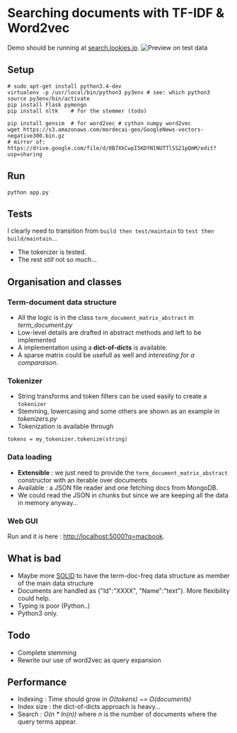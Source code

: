 # Searching documents with TF-IDF & Word2vec

Demo should be running at [search.lookies.io](http://search.lookies.io?purple+chair).
![Preview on test data](https://raw.github.com/arthur-flam/tf-idf-poc/master/screenshot.png)

## Setup
```
# sudo apt-get install python3.4-dev
virtualenv -p /usr/local/bin/python3 py3env # see: which python3
source py3env/bin/activate
pip install Flask pymongo
pip install nltk    # for the stemmer (todo)

pip install gensim  # for word2vec # cython numpy word2vec
wget https://s3.amazonaws.com/mordecai-geo/GoogleNews-vectors-negative300.bin.gz
# mirror of: https://drive.google.com/file/d/0B7XkCwpI5KDYNlNUTTlSS21pQmM/edit?usp=sharing
```

## Run
```
python app.py
```

## Tests
I clearly need to transition from `build then test/maintain` to `test then build/maintain`...
- The tokenizer is tested.
- The rest *still* not so much...

## Organisation and classes

### Term-document data structure
- All the logic is in the class `term_document_matrix_abstract` in *term_document.py*
- Low-level details are drafted in abstract methods and left to be implemented
- A implementation using a **dict-of-dicts** is available.
- A sparse matrix could be usefull as well and *interesting for a comparaison*.

### Tokenizer
- String transforms and token filters can be used easily to create a `tokenizer`
- Stemming, lowercasing and some others are shown as an example in *tokenizers.py*
- Tokenization is available through 
```
tokens = my_tokenizer.tokenize(string)
```

### Data loading
- **Extensible** : we just need to provide the `term_document_matrix_abstract` constructor with an iterable over documents
- Available : a JSON file reader and one fetching docs from MongoDB.
- We could read the JSON in chunks but since we are keeping all the data in memory anyway...

### Web GUI
Run and it is here : [http://localhost:5000?q=macbook](http://localhost:5000?q=macbook).

## What is bad
- Maybe more [SOLID](https://en.wikipedia.org/wiki/SOLID_(object-oriented_design)) to have the term-doc-freq data structure as member of the main data structure
- Documents are handled as {"Id":"XXXX", "Name":"text"}. More flexibility could help.
- Typing is poor (Python..)
- Python3 only.

## Todo
- Complete stemming
- Rewrite our use of word2vec as query expansion

## Performance
* Indexing : Time should grow in *O(tokens) ~= O(documents)* 
* Index size : the dict-of-dicts approach is heavy...
* Search : *O(n * ln(n))* where *n* is the number of documents where the query terms appear.
